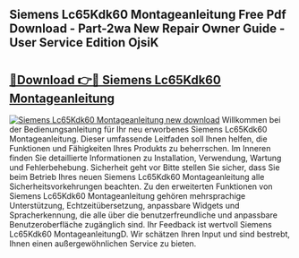 ## Siemens Lc65Kdk60 Montageanleitung Free Pdf Download - Part-2wa New Repair Owner Guide - User Service Edition OjsiK

# <h2><a href="http://df83ue.blite.top/?on=Siemens+Lc65Kdk60+Montageanleitung">🔗Download 👉🔴 Siemens Lc65Kdk60 Montageanleitung</a></h2>

[![Siemens Lc65Kdk60 Montageanleitung new download](https://i.imgur.com/lujVjoI.png)](http://df83ue.blite.top/?on=Siemens+Lc65Kdk60+Montageanleitung)
Willkommen bei der Bedienungsanleitung für Ihr neu erworbenes Siemens Lc65Kdk60 Montageanleitung. Dieser umfassende Leitfaden soll Ihnen helfen, die Funktionen und Fähigkeiten Ihres Produkts zu beherrschen. Im Inneren finden Sie detaillierte Informationen zu Installation, Verwendung, Wartung und Fehlerbehebung. Sicherheit geht vor Bitte stellen Sie sicher, dass Sie beim Betrieb Ihres neuen Siemens Lc65Kdk60 Montageanleitung alle Sicherheitsvorkehrungen beachten. Zu den erweiterten Funktionen von Siemens Lc65Kdk60 Montageanleitung gehören mehrsprachige Unterstützung, Echtzeitübersetzung, anpassbare Widgets und Spracherkennung, die alle über die benutzerfreundliche und anpassbare Benutzeroberfläche zugänglich sind. Ihr Feedback ist wertvoll Siemens Lc65Kdk60 MontageanleitungD. Wir schätzen Ihren Input und sind bestrebt, Ihnen einen außergewöhnlichen Service zu bieten.
